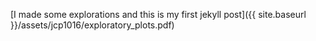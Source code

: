 


[I made some explorations and this is my first jekyll post]({{ site.baseurl }}/assets/jcp1016/exploratory_plots.pdf)
